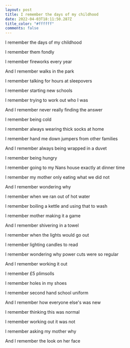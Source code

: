 ```yaml
---
layout: post
title: I remember the days of my childhood
date: 2022-04-03T18:11:50.287Z
title_color: "#ffffff"
comments: false
---
```

I remember the days of my childhood

I remember them fondly

I remember fireworks every year 

And I remember walks in the park



I remember talking for hours at sleepovers

I remember starting new schools

I remember trying to work out who I was 

And I remember never really finding the answer



I remember being cold


I remember always wearing thick socks at home


I remember hand me down jumpers from other families


And I remember always being wrapped in a duvet



I remember being hungry


I remember going to my Nans house exactly at dinner time


I remember my mother only eating what we did not


And I remember wondering why



I remember when we ran out of hot water


I remember boiling a kettle and using that to wash


I remember mother making it a game


And I remember shivering in a towel



I remember when the lights would go out


I remember lighting candles to read


I remember wondering why power cuts were so regular


And I remember working it out



I remember £5 plimsolls 


I remember holes in my shoes


I remember second hand school uniform


And I remember how everyone else's was new



I remember thinking this was normal


I remember working out it was not


I remember asking my mother why


And I remember the look on her face